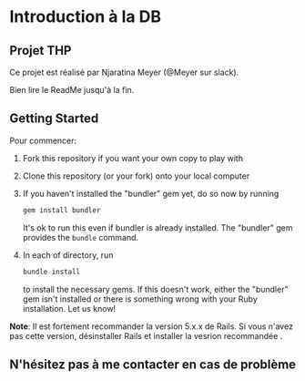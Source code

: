 # Introduction à la DB

## Projet THP

Ce projet est réalisé par Njaratina Meyer (@Meyer sur slack).

Bien lire le ReadMe jusqu'à la fin.

## Getting Started

Pour commencer:

1. Fork this repository if you want your own copy to play with
2. Clone this repository (or your fork) onto your local computer
3. If you haven't installed the "bundler" gem yet, do so now by running

   ```bash
   gem install bundler
   ```

   It's ok to run this even if bundler is already installed.  The "bundler"
   gem provides the `bundle` command.
4. In each of directory, run

   ```bash
   bundle install
   ```

   to install the necessary gems.  If this doesn't work, either the "bundler"
   gem isn't installed or there is something wrong with your Ruby installation.
   Let us know!


**Note**: Il est fortement recommander la version 5.x.x de Rails. Si vous n'avez pas cette version, désinstaller Rails et installer la vesrion recommandée .




## N'hésitez pas à me contacter en cas de problème
